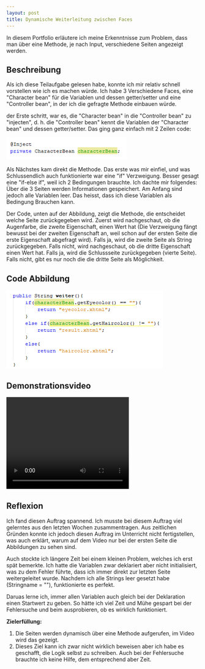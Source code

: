 ```yaml
---
layout: post
title: Dynamische Weiterleitung zwischen Faces
---
```



In diesem Portfolio erläutere ich meine Erkenntnisse zum Problem, dass man über eine Methode, je nach Input, verschiedene Seiten angezeigt werden.
<!--more-->

## Beschreibung

Als ich diese Teilaufgabe gelesen habe, konnte ich mir relativ schnell vorstellen wie ich es machen würde. Ich habe 3 Verschiedene Faces, eine "Character bean" für die Variablen und dessen getter/setter und eine "Controller bean", in der ich die gefragte Methode einbauen würde.

der Erste schritt, war es, die "Character bean" in die "Controller bean" zu "injecten", d. h. die "Controller bean" kennt die Variablen der "Character bean" und dessen getter/setter. Das ging ganz einfach mit 2 Zeilen code: 

![small code snippet](/images/codeSnippet1.png)

Als Nächstes kam direkt die Methode. Das erste was mir einfiel, und was Schlussendlich auch funktionierte war eine "if" Verzweigung. Besser gesagt eine "if-else if", weil ich 2 Bedingungen brauchte. Ich dachte mir folgendes:  Über die 3 Seiten werden Informationen gespeichert. Am Anfang sind jedoch alle Variablen leer. Das heisst, dass ich diese Variablen als Bedingung Brauchen kann. 

Der Code, unten auf der Abbildung, zeigt die Methode, die entscheidet welche Seite zurückgegeben wird. Zuerst wird nachgeschaut, ob die Augenfarbe, die zweite Eigenschaft, einen Wert hat (Die Verzweigung fängt bewusst bei der zweiten Eigenschaft an, weil schon auf der ersten Seite die erste Eigenschaft abgefragt wird). Falls ja, wird die zweite Seite als String zurückgegeben. Falls nicht, wird nachgeschaut, ob die dritte Eigenschaft einen Wert hat. Falls ja, wird die Schlussseite zurückgegeben (vierte Seite). Falls nicht, gibt es nur noch die die dritte Seite als Möglichkeit.

## Code Abbildung

![medium code snippet](/images/codeSnippet2.png)

## Demonstrationsvideo

<video width="320" height="240" controls>
  <source src="/images/demoVideo.mp4" type="video/mp4">
</video>

## Reflexion

Ich fand diesen Auftrag spannend. Ich musste bei diesem Auftrag viel gelerntes aus den letzten Wochen zusammentragen. Aus zeitlichen Gründen konnte ich jedoch diesen Auftrag im Unterricht nicht fertigstellen, was auch erklärt, warum auf dem Video nur bei der ersten Seite die Abbildungen zu sehen sind.

Auch stockte ich längere Zeit bei einem kleinen Problem, welches ich erst spät bemerkte. Ich hatte die Variablen zwar deklariert aber nicht initialisiert, was zu dem Fehler führte, dass ich immer direkt zur letzten Seite weitergeleitet wurde. Nachdem ich alle Strings leer gesetzt habe (Stringname = ""), funktionierte es perfekt.

Daruas lerne ich, immer allen Variablen auch gleich bei der Deklaration einen Startwert zu geben. So hätte ich viel Zeit und Mühe gespart bei der Fehlersuche und beim ausprobieren, ob es wirklich funktioniert.


**Zielerfüllung:**
1. Die Seiten werden dynamisch über eine Methode aufgerufen, im Video wird das gezeigt.
2. Dieses Ziel kann ich zwar nicht wirklich beweisen aber ich habe es geschafft, die Logik selbst zu schreiben. Auch bei der Fehlersuche brauchte ich keine Hilfe, dem entsprechend aber  Zeit.
